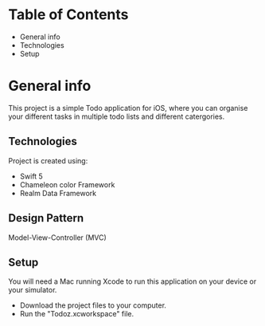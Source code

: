 # Table of Contents
* General info
* Technologies
* Setup

# General info
This project is a simple Todo application for iOS, where you can organise your different tasks in multiple todo lists and different catergories.  
	
## Technologies
Project is created using:
- Swift 5
- Chameleon color Framework
- Realm Data Framework

## Design Pattern
Model-View-Controller (MVC)
	
## Setup
You will need a Mac running Xcode to run this application on your device or your simulator.
* Download the project files to your computer.
* Run the "Todoz.xcworkspace" file.
